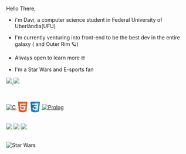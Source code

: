 Hello There,

- i'm Davi, a computer science student in Federal University of Uberlãndia(UFU)
- I'm currently venturing into front-end to be the best dev in the entire galaxy ( and Outer Rim 🪐)

- Always open to learn more 🤓

- I'm a Star Wars and E-sports fan

<div>
  <a href="https://github.com/DaviLacerda">
  <img height="180em" src="https://github-readme-stats.vercel.app/api?username=DaviLacerda&show_icons=true&theme=tokyonight&include_all_commits=true&count_private=true"/>
  <img height="180em" src="https://github-readme-stats.vercel.app/api/top-langs/?username=DaviLacerda&layout=compact&langs_count=7&theme=tokyonight"/>
</div>

  ## 
  
<div style="display: inline_block"><br>
  <img align="center" alt="C" height="30"  src="https://img.icons8.com/color/452/c-programming.png">
  <img align="center" alt="HTML" height="30"  src="https://raw.githubusercontent.com/devicons/devicon/master/icons/html5/html5-original.svg">
  <img align="center" alt="CSS" height="30"  src="https://raw.githubusercontent.com/devicons/devicon/master/icons/css3/css3-original.svg">
  <img align="center" alt="Prolog" height="30"  src="https://static-00.iconduck.com/assets.00/prolog-icon-457x512-lpi8e1ff.png">
</div>
  
  ##
 
<div> 
  <a href="https://instagram.com/davitl_" target="_blank"><img src="https://image.flaticon.com/icons/png/512/733/733558.png" target="_blank" height=32px ></a>
  <a href = "dlacerda9@gmail.com"><img src="https://image.flaticon.com/icons/png/512/281/281769.png" target="_blank" height=32px></a>
  <a href="https://www.linkedin.com/in/davi-lacerda-8952421b7/" target="_blank"><img src="https://image.flaticon.com/icons/png/512/174/174857.png"
  target="_blank" height=32px></a> 
 
</div>

  ##
  
  <div>
    <img align="center" alt="Star Wars" src="https://c.tenor.com/nN_-M2QfN3sAAAAj/baby-yoda-star-wars.gif">
  </div>
